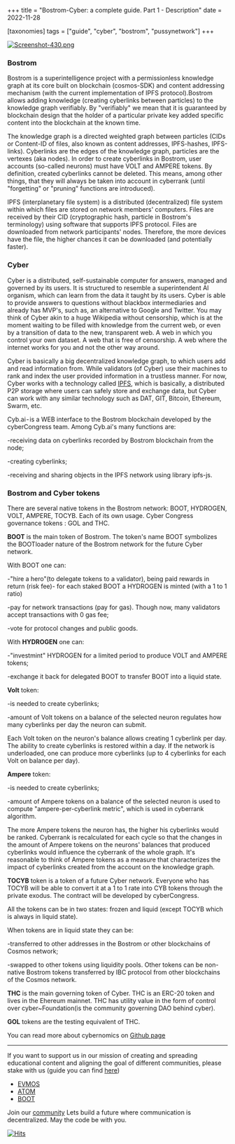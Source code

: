 +++
title = "Bostrom-Cyber: a complete guide. Part 1 - Description"
date = 2022-11-28

[taxonomies]
tags = ["guide", "cyber", "bostrom", "pussynetwork"]
+++

[![Screenshot-430.png](https://i.postimg.cc/V6zW89PN/Screenshot-430.png)](https://postimg.cc/8Fn6d658)
### Bostrom
Bostrom is a superintelligence project with a permissionless knowledge graph at its core built on blockchain (cosmos-SDK) and content addressing mechanism (with the current implementation of IPFS protocol).Bostrom allows adding knowledge (creating cyberlinks between particles) to the knowledge graph verifiably. By "verifiably" we mean that it is guaranteed by blockchain design that the holder of a particular private key added specific content into the blockchain at the known time.

<!-- more -->

The knowledge graph is a directed weighted graph between particles (CIDs or Content-ID of files, also known as content addresses, IPFS-hashes, IPFS-links).
Cyberlinks are the edges of the knowledge graph, particles are the vertexes (aka nodes). In order to create cyberlinks in Bostrom, user accounts (so-called neurons) must have VOLT and AMPERE tokens. By definition, created cyberlinks cannot be deleted. This means, among other things, that they will always be taken into account in cyberrank (until "forgetting" or "pruning" functions are introduced).

<!-- more -->


IPFS (interplanetary file system) is a distributed (decentralized) file system within which files are stored on network members' computers. Files are received by their CID (cryptographic hash, particle in Bostrom's terminology) using software that supports IPFS protocol.
Files are downloaded from network participants' nodes. Therefore, the more devices have the file, the higher chances it can be downloaded (and potentially faster).

### Cyber
Cyber is a distributed, self-sustainable computer for answers, managed and governed by its users. It is structured to resemble a superintendent AI organism, which can learn from the data it taught by its users. Cyber is able to provide answers to questions without blackbox intermediaries and already has MVP's, such as, an alternative to Google and Twitter.
You may think of Cyber akin to a huge Wikipedia without censorship, which is at the moment waiting to be filled with knowledge from the current web, or even by a transition of data to the new, transparent web. A web in which you control your own dataset. A web that is free of censorship. A web where the internet works for you and not the other way around.

Cyber is basically a big decentralized knowledge graph, to which users add and read information from. While validators (of Cyber) use their machines to rank and index the user provided information in a trustless manner. For now, Cyber works with a technology called [IPFS](https://ipfs.tech/), which is basically, a distributed P2P storage where users can safely store and exchange data, but Cyber can work with any similar technology such as DAT, GIT, Bitcoin, Ethereum, Swarm, etc.

Cyb.ai - is a WEB interface to the Bostrom blockchain developed by the cyberCongress team. Among Cyb.ai's many functions are:

-receiving data on cyberlinks recorded by Bostrom blockchain from the node;

-creating cyberlinks;

-receiving and sharing objects in the IPFS network using library ipfs-js.

### Bostrom and Cyber tokens
There are several native tokens in the Bostrom network: BOOT, HYDROGEN, VOLT, AMPERE, TOCYB. Each of its own usage.
Cyber Congress governance tokens : GOL and THC.

**BOOT** is the main token of Bostrom. The token's name BOOT symbolizes the BOOTloader nature of the Bostrom network for the future Cyber network.

With BOOT one can:

-"hire a hero"(to delegate tokens to a validator), being paid rewards in return (risk fee)- for each staked BOOT a HYDROGEN is minted (with a 1 to 1 ratio)

-pay for network transactions (pay for gas). Though now, many validators accept transactions with 0 gas fee;

-vote for protocol changes and public goods.

With **HYDROGEN** one can:

-"investmint" HYDROGEN for a limited period to produce VOLT and AMPERE tokens;

-exchange it back for delegated BOOT to transfer BOOT into a liquid state.

**Volt** token:

-is needed to create cyberlinks;

-amount of Volt tokens on a balance of the selected neuron regulates how many cyberlinks per day the neuron can submit.

Each Volt token on the neuron's balance allows creating 1 cyberlink per day. The ability to create cyberlinks is restored within a day.
If the network is underloaded, one can produce more cyberlinks (up to 4 cyberlinks for each Volt on balance per day).

**Ampere** token:

-is needed to create cyberlinks;

-amount of Ampere tokens on a balance of the selected neuron is used to compute "ampere-per-cyberlink metric", which is used in cyberrank algorithm.

The more Ampere tokens the neuron has, the higher his cyberlinks would be ranked. Cyberrank is recalculated for each cycle so that the changes in the amount of Ampere tokens on the neurons' balances that produced cyberlinks would influence the cyberrank of the whole graph. It's reasonable to think of Ampere tokens as a measure that characterizes the impact of cyberlinks created from the account on the knowledge graph.

**TOCYB** token is a token of a future Cyber network. Everyone who has TOCYB will be able to convert it at a 1 to 1 rate into CYB tokens through the private exodus. The contract will be developed by cyberCongress.

All the tokens can be in two states: frozen and liquid (except TOCYB which is always in liquid state).

When tokens are in liquid state they can be:

-transferred to other addresses in the Bostrom or other blockchains of Cosmos network;

-swapped to other tokens using liquidity pools. Other tokens can be non-native Bostrom tokens transferred by IBC protocol from other blockchains of the Cosmos network.

**THC** is the main governing token of Cyber. THC is an ERC-20 token and lives in the Ehereum mainnet. THC has utility value in the form of control over cyber~Foundation(is the community governing DAO behind cyber).

**GOL** tokens are the testing equivalent of THC.

You can read more about cybernomics on [Github page](https://github.com/cybercongress/cybernomics/blob/main/bostrom/README.md)

------------------------------------------------------------------------------------------------------------------------------------------------------------------
If you want to support us in our mission of creating and spreading educational content and aligning the goal of different communities, please stake with us (guide you can find [here](https://www.citizencosmos.space/staking)) 
- [EVMOS](https://wallet.keplr.app/chains/evmos?modal=validator&chain=evmos_9001-2&validator_address=evmosvaloper1mtwvpdd57gpkyejd566s24afr9zm5ryq8gwpvj) 
- [ATOM](https://wallet.keplr.app/chains/cosmos-hub?modal=validator&chain=cosmoshub-4&validator_address=cosmosvaloper1e859xaue4k2jzqw20cv6l7p3tmc378pc3k8g2u) 
- [BOOT](https://wallet.keplr.app/chains/bostrom?modal=validator&chain=bostrom&validator_address=bostromvaloper1f7nx65pmayfenpfwzwaamwas4ygmvalqj6dz5r)

Join our [community](https://discord.gg/kJaG3EucCX) Lets build a future where communication is decentralized. May the code be with you. 

[![Hits](https://hits.seeyoufarm.com/api/count/incr/badge.svg?url=https%3A%2F%2Fcitizen-cosmos.github.io%2Fnew-citizen-blog%2Fcyber-bostrom-description.html&count_bg=%2379C83D&title_bg=%23555555&icon=&icon_color=%23E7E7E7&title=hits&edge_flat=false)](https://hits.seeyoufarm.com)

